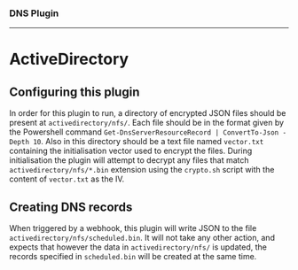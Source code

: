 ### DNS Plugin
---
# ActiveDirectory

## Configuring this plugin

In order for this plugin to run, a directory of encrypted JSON files should be present at `activedirectory/nfs/`. 
Each file should be in the format given by the Powershell command `Get-DnsServerResourceRecord | ConvertTo-Json -Depth 10`.
Also in this directory should be a text file named ``vector.txt`` containing the initialisation vector used to encrypt the files.
During initialisation the plugin will attempt to decrypt any files that match `activedirectory/nfs/*.bin` extension using the `crypto.sh` script with the content of `vector.txt` as the IV.

## Creating DNS records

When triggered by a webhook, this plugin will write JSON to the file `activedirectory/nfs/scheduled.bin`. It will not take any other action, and expects that however the data in `activedirectory/nfs/` is updated, the records specified in `scheduled.bin` will be created at the same time.